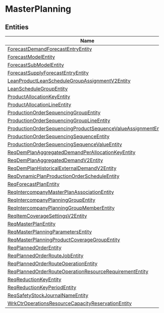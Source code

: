 
# MasterPlanning


## Entities

|Name|Description|
|---|---|
|[ForecastDemandForecastEntryEntity](ForecastDemandForecastEntryEntity.cdm.json)||
|[ForecastModelEntity](ForecastModelEntity.cdm.json)||
|[ForecastSubModelEntity](ForecastSubModelEntity.cdm.json)||
|[ForecastSupplyForecastEntryEntity](ForecastSupplyForecastEntryEntity.cdm.json)||
|[LeanProductLeanScheduleGroupAssignmentV2Entity](LeanProductLeanScheduleGroupAssignmentV2Entity.cdm.json)||
|[LeanScheduleGroupEntity](LeanScheduleGroupEntity.cdm.json)||
|[ProductAllocationKeyEntity](ProductAllocationKeyEntity.cdm.json)||
|[ProductAllocationLineEntity](ProductAllocationLineEntity.cdm.json)||
|[ProductionOrderSequencingGroupEntity](ProductionOrderSequencingGroupEntity.cdm.json)||
|[ProductionOrderSequencingGroupLineEntity](ProductionOrderSequencingGroupLineEntity.cdm.json)||
|[ProductionOrderSequencingProductSequenceValueAssignmentEntity](ProductionOrderSequencingProductSequenceValueAssignmentEntity.cdm.json)||
|[ProductionOrderSequencingSequenceEntity](ProductionOrderSequencingSequenceEntity.cdm.json)||
|[ProductionOrderSequencingSequenceValueEntity](ProductionOrderSequencingSequenceValueEntity.cdm.json)||
|[ReqDemPlanAggregatedDemandPerAllocationKeyEntity](ReqDemPlanAggregatedDemandPerAllocationKeyEntity.cdm.json)||
|[ReqDemPlanAggregatedDemandV2Entity](ReqDemPlanAggregatedDemandV2Entity.cdm.json)||
|[ReqDemPlanHistoricalExternalDemandV2Entity](ReqDemPlanHistoricalExternalDemandV2Entity.cdm.json)||
|[ReqDynamicPlanProductionOrderScheduleEntity](ReqDynamicPlanProductionOrderScheduleEntity.cdm.json)||
|[ReqForecastPlanEntity](ReqForecastPlanEntity.cdm.json)||
|[ReqIntercompanyMasterPlanAssociationEntity](ReqIntercompanyMasterPlanAssociationEntity.cdm.json)||
|[ReqIntercompanyPlanningGroupEntity](ReqIntercompanyPlanningGroupEntity.cdm.json)||
|[ReqIntercompanyPlanningGroupMemberEntity](ReqIntercompanyPlanningGroupMemberEntity.cdm.json)||
|[ReqItemCoverageSettingsV2Entity](ReqItemCoverageSettingsV2Entity.cdm.json)||
|[ReqMasterPlanEntity](ReqMasterPlanEntity.cdm.json)||
|[ReqMasterPlanningParametersEntity](ReqMasterPlanningParametersEntity.cdm.json)||
|[ReqMasterPlanningProductCoverageGroupEntity](ReqMasterPlanningProductCoverageGroupEntity.cdm.json)||
|[ReqPlannedOrderEntity](ReqPlannedOrderEntity.cdm.json)||
|[ReqPlannedOrderRouteJobEntity](ReqPlannedOrderRouteJobEntity.cdm.json)||
|[ReqPlannedOrderRouteOperationEntity](ReqPlannedOrderRouteOperationEntity.cdm.json)||
|[ReqPlannedOrderRouteOperationResourceRequirementEntity](ReqPlannedOrderRouteOperationResourceRequirementEntity.cdm.json)||
|[ReqReductionKeyEntity](ReqReductionKeyEntity.cdm.json)||
|[ReqReductionKeyPeriodEntity](ReqReductionKeyPeriodEntity.cdm.json)||
|[ReqSafetyStockJournalNameEntity](ReqSafetyStockJournalNameEntity.cdm.json)||
|[WrkCtrOperationsResourceCapacityReservationEntity](WrkCtrOperationsResourceCapacityReservationEntity.cdm.json)||
